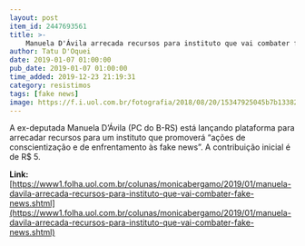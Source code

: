```yaml
---
layout: post
item_id: 2447693561
title: >-
    Manuela D'Ávila arrecada recursos para instituto que vai combater fake news
author: Tatu D'Oquei
date: 2019-01-07 01:00:00
pub_date: 2019-01-07 01:00:00
time_added: 2019-12-23 21:19:31
category: resistimos
tags: [fake news]
image: https://f.i.uol.com.br/fotografia/2018/08/20/15347925045b7b13382a1b4_1534792504_3x2_rt.jpg
---
```


A ex-deputada Manuela D’Ávila (PC do B-RS) está lançando plataforma para arrecadar recursos para um instituto que promoverá “ações de conscientização e de enfrentamento às fake news”. A contribuição inicial é de R$ 5.

**Link:** [https://www1.folha.uol.com.br/colunas/monicabergamo/2019/01/manuela-davila-arrecada-recursos-para-instituto-que-vai-combater-fake-news.shtml](https://www1.folha.uol.com.br/colunas/monicabergamo/2019/01/manuela-davila-arrecada-recursos-para-instituto-que-vai-combater-fake-news.shtml)

